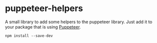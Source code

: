 # puppeteer-helpers
A small library to add some helpers to the puppeteer library. Just add it to your package that is using [Puppeteer](https://github.com/GoogleChrome/puppeteer).

```
npm install --save-dev
```

